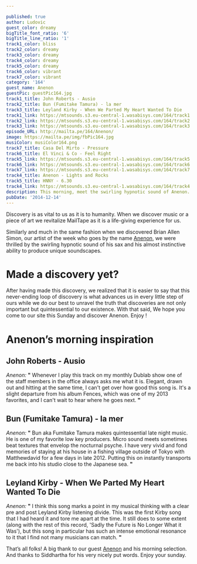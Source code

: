 ```yaml
---

published: true
author: Ludovic
guest_color: dreamy
bigTitle_font_ratio: '6'
bigTitle_line_ratio: '1'
track1_color: bliss
track2_color: dreamy
track3_color: dreamy
track4_color: dreamy
track5_color: dreamy
track6_color: vibrant
track7_color: vibrant
category: '164'
guest_name: Anenon
guestPic: guestPic164.jpg
track1_title: John Roberts - Ausio
track2_title: Bun (Fumitake Tamura) - la mer
track3_title: Leyland Kirby - When We Parted My Heart Wanted To Die
track1_link: https://mtsounds.s3.eu-central-1.wasabisys.com/164/track1.mp3
track2_link: https://mtsounds.s3.eu-central-1.wasabisys.com/164/track2.mp3
track3_link: https://mtsounds.s3.eu-central-1.wasabisys.com/164/track3.mp3
episode_URL: http://mailta.pe/164/Anenon/
image: https://mailta.pe/img/fbPic164.jpg
musiColor: musiColor164.png
track7_title: Casa Del Mirto - Pressure
track6_title: El Vinci & Co - Feel Right
track5_link: https://mtsounds.s3.eu-central-1.wasabisys.com/164/track5.mp3
track6_link: https://mtsounds.s3.eu-central-1.wasabisys.com/164/track6.mp3
track7_link: https://mtsounds.s3.eu-central-1.wasabisys.com/164/track7.mp3
track4_title: Anenon - Lights and Rocks
track5_title: HNNY - 6.30
track4_link: https://mtsounds.s3.eu-central-1.wasabisys.com/164/track4.mp3
description: This morning, meet the swirling hypnotic sound of Anenon. His almost instinctive ability to produce unique soundscapes will make you experience a one of its kind morning.
pubDate: '2014-12-14'
---
```


Discovery is as vital to us as it is to humanity. When we discover music or a piece of art we revitalize MailTape as it is a life-giving experience for us.

Similarly and much in the same fashion when we discovered Brian Allen Simon, our artist of the week who goes by the name [Anenon](https://soundcloud.com/anenon "Anenon's SoundCloud"), we were thrilled by the swirling hypnotic sound of his sax and his almost instinctive ability to produce unique soundscapes.


# Made a discovery yet?

After having made this discovery, we realized that it is easier to say that this never-ending loop of discovery is what advances us in every little step of ours while we do our best to unravel the truth that discoveries are not only important but quintessential to our existence.  With that said, We hope you come to our site this Sunday and discover Anenon. Enjoy !

# Anenon’s morning inspiration
 
## John Roberts - Ausio
_Anenon:_ **"** Whenever I play this track on my monthly Dublab show one of the staff members in the office always asks me what it is. Elegant, drawn out and hitting at the same time, I can't get over how good this song is. It's a slight departure from his album Fences, which was one of my 2013 favorites, and I can't wait to hear where he goes next. **"** 
 
## Bun (Fumitake Tamura) - la mer
_Anenon:_ **"** Bun aka Fumitake Tamura makes quintessential late night music. He is one of my favorite low key producers. Micro sound meets sometimes beat textures that envelop the nocturnal psyche. I have very vivid and fond memories of staying at his house in a fishing village outside of Tokyo with Matthewdavid for a few days in late 2012. Putting this on instantly transports me back into his studio close to the Japanese sea. **"** 
 
## Leyland Kirby - When We Parted My Heart Wanted To Die
_Anenon:_ **"** I think this song marks a point in my musical thinking with a clear pre and post Leyland Kirby listening divide. This was the first Kirby song that I had heard it and tore me apart at the time. It still does to some extent (along with the rest of this record, 'Sadly the Future is No Longer What it Was'), but this song in particular has such an intense emotional resonance to it that I find not many musicians can match. **"**  
 

That’s all folks! A big thank to our guest [Anenon](https://soundcloud.com/anenon "Anenon's SoundCloud") and his morning selection. And thanks to Siddhartha for his very nicely put words.
Enjoy your sunday.
